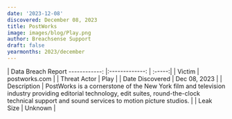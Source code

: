 ```yaml
---
date: '2023-12-08'
discovered: December 08, 2023
title: PostWorks
image: images/blog/Play.png
author: Breachsense Support
draft: false
yearmonths: 2023/december
---
```



| Data Breach Report
------------:     |:-------------:    | :-----:|
| Victim      | postworks.com      | 
| Threat Actor      | Play      | 
| Date Discovered      | Dec 08, 2023      | 
| Description      | PostWorks is a cornerstone of the New York film and television industry providing editorial technology, edit suites, round-the-clock technical support and sound services to motion picture studios.      | 
| Leak Size      | Unknown      | 

